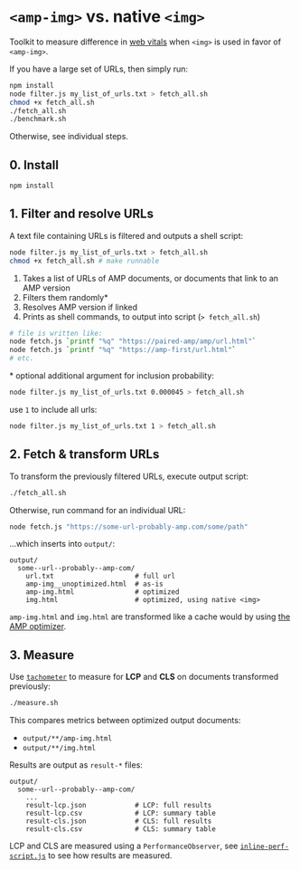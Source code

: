 # `<amp-img>` vs. native `<img>`

Toolkit to measure difference in [web vitals](https://web.dev/vitals) when `<img>` is used in favor of `<amp-img>`.

If you have a large set of URLs, then simply run:

```sh
npm install
node filter.js my_list_of_urls.txt > fetch_all.sh
chmod +x fetch_all.sh
./fetch_all.sh
./benchmark.sh
```

Otherwise, see individual steps.

## 0. Install

```sh
npm install
```

## 1. Filter and resolve URLs

A text file containing URLs is filtered and outputs a shell script:

```sh
node filter.js my_list_of_urls.txt > fetch_all.sh
chmod +x fetch_all.sh # make runnable
```

1. Takes a list of URLs of AMP documents, or documents that link to an AMP version
2. Filters them randomly\*
3. Resolves AMP version if linked
4. Prints as shell commands, to output into script (`> fetch_all.sh`)

```sh
# file is written like:
node fetch.js `printf "%q" "https://paired-amp/amp/url.html"`
node fetch.js `printf "%q" "https://amp-first/url.html"`
# etc.
```

\* optional additional argument for inclusion probability:

```sh
node filter.js my_list_of_urls.txt 0.000045 > fetch_all.sh
```

use `1` to include all urls:

```sh
node filter.js my_list_of_urls.txt 1 > fetch_all.sh
```

## 2. Fetch & transform URLs

To transform the previously filtered URLs, execute output script:

```sh
./fetch_all.sh
```

Otherwise, run command for an individual URL:

```sh
node fetch.js "https://some-url-probably-amp.com/some/path"
```

...which inserts into `output/`:

```
output/
  some--url--probably--amp-com/
    url.txt                    # full url
    amp-img__unoptimized.html  # as-is
    amp-img.html               # optimized
    img.html                   # optimized, using native <img>
```

`amp-img.html` and `img.html` are transformed like a cache would by using [the AMP optimizer](https://amp.dev/documentation/guides-and-tutorials/optimize-and-measure/amp-optimizer-guide/node-amp-optimizer/?format=websites).

## 3. Measure

Use [`tachometer`](https://www.npmjs.com/package/tachometer) to measure for **LCP** and **CLS** on documents transformed previously:

```sh
./measure.sh
```

This compares metrics between optimized output documents:

- `output/**/amp-img.html`
- `output/**/img.html`

Results are output as `result-*` files:

```
output/
  some--url--probably--amp-com/
    ...
    result-lcp.json            # LCP: full results
    result-lcp.csv             # LCP: summary table
    result-cls.json            # CLS: full results
    result-cls.csv             # CLS: summary table
```

LCP and CLS are measured using a `PerformanceObserver`, see [`inline-perf-script.js`](./inline-perf-script.js) to see how results are measured.
